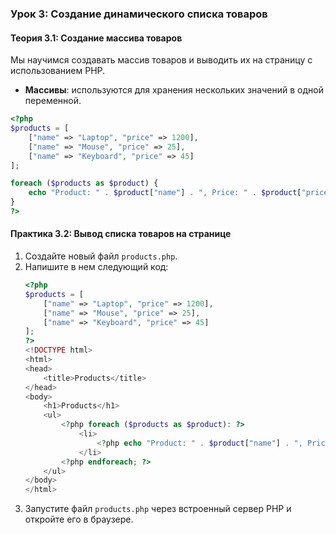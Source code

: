### Урок 3: Создание динамического списка товаров

#### Теория 3.1: Создание массива товаров

Мы научимся создавать массив товаров и выводить их на страницу с использованием PHP.

- **Массивы**: используются для хранения нескольких значений в одной переменной.

```php
<?php
$products = [
    ["name" => "Laptop", "price" => 1200],
    ["name" => "Mouse", "price" => 25],
    ["name" => "Keyboard", "price" => 45]
];

foreach ($products as $product) {
    echo "Product: " . $product["name"] . ", Price: " . $product["price"] . "<br>";
}
?>
```

#### Практика 3.2: Вывод списка товаров на странице

1. Создайте новый файл `products.php`.
2. Напишите в нем следующий код:
   ```php
   <?php
   $products = [
       ["name" => "Laptop", "price" => 1200],
       ["name" => "Mouse", "price" => 25],
       ["name" => "Keyboard", "price" => 45]
   ];
   ?>
   <!DOCTYPE html>
   <html>
   <head>
       <title>Products</title>
   </head>
   <body>
       <h1>Products</h1>
       <ul>
           <?php foreach ($products as $product): ?>
               <li>
                   <?php echo "Product: " . $product["name"] . ", Price: " . $product["price"]; ?>
               </li>
           <?php endforeach; ?>
       </ul>
   </body>
   </html>
   ```
3. Запустите файл `products.php` через встроенный сервер PHP и откройте его в браузере.